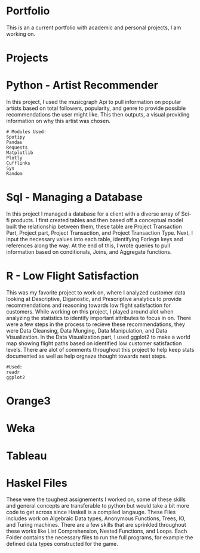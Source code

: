# Portfolio
This is an a current portfolio with academic and personal projects, I am working on.

# Projects 

# Python - Artist Recommender 
In this project, I used the musicgraph Api to pull information on popular artists based on total followers, popularity, and genre to provide possible recommendations the user might like. This then outputs, a visual providing information on why this artist was chosen. 
  
    # Modules Used: 
    Spotipy
    Pandas
    Requests
    Matplotlib
    Plotly
    Cufflinks
    Sys
    Random
   
# Sql - Managing a Database 
In this project I managed a database for a client with a diverse array of Sci-fi products. I first created tables and then based off a conceptual model built the relationship between them, these table are Project Transaction Part, Project part, Project Transaction, and Project Transaction Type. Next, I input the necessary values into each table, identifying Foriegn keys and references along the way. At the end of this, I wrote queries to pull information based on conditionals, Joins, and Aggregate functions.

# R - Low Flight Satisfaction 
This was my favorite project to work on, where I analyzed customer data looking at Descriptive, Diganostic, and Prescriptive analytics to provide recommendations and reasoning towards low flight satisfaction for customers. While working on this project, I played around alot when analyzing the statistics to identify important attributes to focus in on. There were a few steps in the process to recieve these recommendations, they were Data Cleansing, Data Munging, Data Manipulation, and Data Visualization. In the Data Visualization part, I used ggplot2 to make a world map showing flight paths based  on identified low customer satisfaction levels. There are alot of comments throughout this project to help keep stats documented as well as help orgnaze thought towards next steps. 


    #Used:
    readr 
    ggplot2
    
# Orange3 



# Weka 



# Tableau 

 # Haskel Files 
These were the toughest assignements I worked on, some of these skills and general concepts are transferable to python but would take a bit more code to get across since Haskell is a compiled langauge. These Files includes work on Algebraic Data types, Anonymous Functions, Trees, IO, and Turing machines. There are a few skills that are sprinkled throughout these works like List Comprehension, Nested Functions, and Loops. Each Folder contains the necessary files to run the full programs, for example the defined data types constructed for the game.
 
 
 
 
    

  




